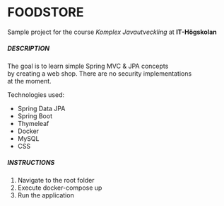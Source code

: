 # FOODSTORE

Sample project for the course *Komplex Javautveckling* at **IT-Högskolan**  
  
##### DESCRIPTION  
The goal is to learn simple Spring MVC & JPA concepts  
by creating a web shop. There are no security implementations  
at the moment.  

Technologies used:  
- Spring Data JPA  
- Spring Boot  
- Thymeleaf  
- Docker  
- MySQL  
- CSS  
  
##### INSTRUCTIONS   
1. Navigate to the root folder
2. Execute docker-compose up
3. Run the application 


